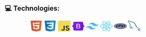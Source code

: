 ## 💻 Technologies:

<div style="display: inline_block; text-align: center;">
  <img alt="HTML5" height="35" width="40" src="https://raw.githubusercontent.com/devicons/devicon/master/icons/html5/html5-original.svg">
  <img alt="CSS3" height="35" width="40" src="https://raw.githubusercontent.com/devicons/devicon/master/icons/css3/css3-original.svg">
  <img alt="JavaScript" height="35" width="40" src="https://raw.githubusercontent.com/devicons/devicon/master/icons/javascript/javascript-original.svg">
  <img alt="Bootstrap" height="35" width="40" src="https://raw.githubusercontent.com/devicons/devicon/master/icons/bootstrap/bootstrap-original.svg">
  <img alt="Tailwind CSS" height="35" width="40" src="https://raw.githubusercontent.com/devicons/devicon/master/icons/tailwindcss/tailwindcss-original.svg">
  <img alt="React" height="35" width="40" src="https://raw.githubusercontent.com/devicons/devicon/master/icons/react/react-original.svg">
  <img alt="PHP" height="35" width="40" src="https://raw.githubusercontent.com/devicons/devicon/master/icons/php/php-original.svg">
  <img alt="MySQL" height="35" width="40" src="https://raw.githubusercontent.com/devicons/devicon/master/icons/mysql/mysql-original.svg">
</div>

